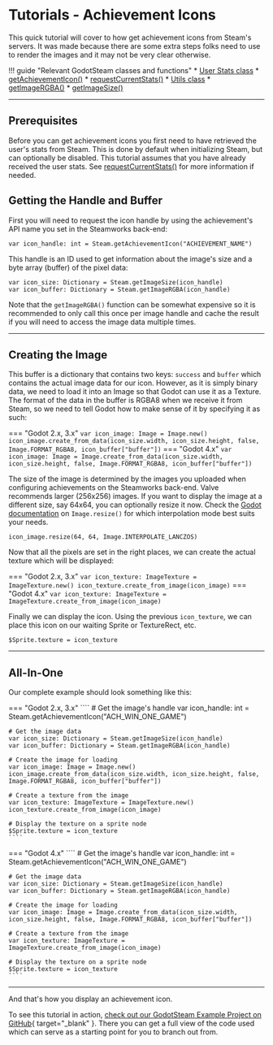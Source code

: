 # Tutorials - Achievement Icons

This quick tutorial will cover to how get achievement icons from Steam's servers. It was made because there are some extra steps folks need to use to render the images and it may not be very clear otherwise.

<div class="start-grid" markdown>

!!! guide "Relevant GodotSteam classes and functions"
	* [User Stats class](../classes/user_stats.md)
		* [getAchievementIcon()](../classes/user_stats.md#getachievementicon)
		* [requestCurrentStats()](../classes/user_stats.md#requestcurrentstats)
	* [Utils class](../classes/utils.md)
		* [getImageRGBA()](../classes/utils.md#getimagergba)
		* [getImageSize()](../classes/utils.md#getimagesize)
</div>

---

## Prerequisites

Before you can get achievement icons you first need to have retrieved the user's stats from Steam. This is done by default when initializing Steam, but can optionally be disabled. This tutorial assumes that you have already received the user stats. See [requestCurrentStats()](../classes/user_stats.md#requestcurrentstats) for more information if needed.

## Getting the Handle and Buffer

First you will need to request the icon handle by using the achievement's API name you set in the Steamworks back-end:

````
var icon_handle: int = Steam.getAchievementIcon("ACHIEVEMENT_NAME")
````

This handle is an ID used to get information about the image's size and a byte array (buffer) of the pixel data:

````
var icon_size: Dictionary = Steam.getImageSize(icon_handle)
var icon_buffer: Dictionary = Steam.getImageRGBA(icon_handle)
````

Note that the `getImageRGBA()` function can be somewhat expensive so it is recommended to only call this once per image handle and cache the result if you will need to access the image data multiple times.

---

## Creating the Image

This buffer is a dictionary that contains two keys: `success` and `buffer` which contains the actual image data for our icon. However, as it is simply binary data, we need to load it into an Image so that Godot can use it as a Texture. The format of the data in the buffer is RGBA8 when we receive it from Steam, so we need to tell Godot how to make sense of it by specifying it as such:

=== "Godot 2.x, 3.x"
	````
	var icon_image: Image = Image.new()
	icon_image.create_from_data(icon_size.width, icon_size.height, false, Image.FORMAT_RGBA8, icon_buffer["buffer"])
	````
=== "Godot 4.x"
	````
	var icon_image: Image = Image.create_from_data(icon_size.width, icon_size.height, false, Image.FORMAT_RGBA8, icon_buffer["buffer"])
	````

The size of the image is determined by the images you uploaded when configuring achievements on the Steamworks back-end. Valve recommends larger (256x256) images. If you want to display the image at a different size, say 64x64, you can optionally resize it now. Check the [Godot documentation](https://docs.godotengine.org/en/stable/classes/class_image.html#class-image-method-resize) on `Image.resize()` for which interpolation mode best suits your needs.

````
icon_image.resize(64, 64, Image.INTERPOLATE_LANCZOS)
````

Now that all the pixels are set in the right places, we can create the actual texture which will be displayed:

=== "Godot 2.x, 3.x"
	````
	var icon_texture: ImageTexture = ImageTexture.new()
	icon_texture.create_from_image(icon_image)
	````
=== "Godot 4.x"
	````
	var icon_texture: ImageTexture = ImageTexture.create_from_image(icon_image)
	````

Finally we can display the icon. Using the previous `icon_texture`, we can place this icon on our waiting Sprite or TextureRect, etc.

````
$Sprite.texture = icon_texture
````

---

## All-In-One

Our complete example should look something like this:

=== "Godot 2.x, 3.x"
	````
	# Get the image's handle
	var icon_handle: int = Steam.getAchievementIcon("ACH_WIN_ONE_GAME")

	# Get the image data
	var icon_size: Dictionary = Steam.getImageSize(icon_handle)
	var icon_buffer: Dictionary = Steam.getImageRGBA(icon_handle)

	# Create the image for loading
	var icon_image: Image = Image.new()
	icon_image.create_from_data(icon_size.width, icon_size.height, false, Image.FORMAT_RGBA8, icon_buffer["buffer"])

	# Create a texture from the image
	var icon_texture: ImageTexture = ImageTexture.new()
	icon_texture.create_from_image(icon_image)

	# Display the texture on a sprite node
	$Sprite.texture = icon_texture
	````
=== "Godot 4.x"
	````
	# Get the image's handle
	var icon_handle: int = Steam.getAchievementIcon("ACH_WIN_ONE_GAME")

	# Get the image data
	var icon_size: Dictionary = Steam.getImageSize(icon_handle)
	var icon_buffer: Dictionary = Steam.getImageRGBA(icon_handle)

	# Create the image for loading
	var icon_image: Image = Image.create_from_data(icon_size.width, icon_size.height, false, Image.FORMAT_RGBA8, icon_buffer["buffer"])

	# Create a texture from the image
	var icon_texture: ImageTexture = ImageTexture.create_from_image(icon_image)
	
	# Display the texture on a sprite node
	$Sprite.texture = icon_texture
	````

---

And that's how you display an achievement icon.

To see this tutorial in action, [check out our GodotSteam Example Project on GitHub](https://github.com/CoaguCo-Industries/GodotSteam-Example-Project){ target="\_blank" }. There you can get a full view of the code used which can serve as a starting point for you to branch out from.
